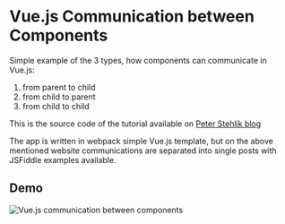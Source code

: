 # Vue.js Communication between Components
Simple example of the 3 types, how components can communicate in Vue.js:
1. from parent to child
2. from child to parent
3. from child to child

This is the source code of the tutorial available on [Peter Stehlík blog](http://www.peterstehlik.com/?p=541)

The app is written in webpack simple Vue.js template, but on the above mentioned website communications are separated into single posts with JSFiddle examples available.

## Demo

![Vue.js communication between components](http://www.peterstehlik.com/wp-content/uploads/2018/03/vue-components.gif)
